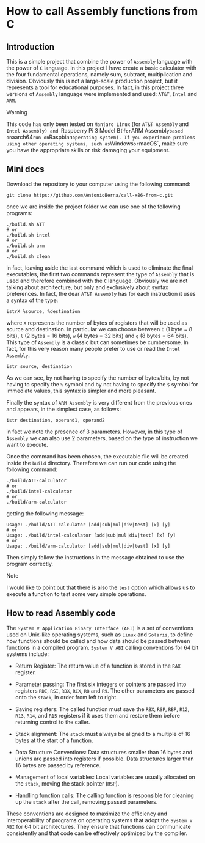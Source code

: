 # How to call Assembly functions from C

## Introduction

This is a simple project that combine the power of `Assembly` language with the power of `C` language. In this project I have create a basic calculator with the four fundamental operations, namely sum, subtract, multiplication and division. Obviously this is not a large-scale production project, but it represents a tool for educational purposes. In fact, in this project three versions of `Assembly` language were implemented and used: `AT&T`, `Intel` and `ARM`.

> [!WARNING]
> This code has only been tested on `Manjaro Linux` (for `AT&T Assembly` and `Intel Assembly) and `Raspberry Pi 3 Model B` (for `ARM Assembly` based on `aarch64` run on `Raspbian` operating system). If you experience problems using other operating systems, such as `Windows` or `macOS`, make sure you have the appropriate skills or risk damaging your equipment.

## Mini docs

Download the repository to your computer using the following command:

```shell
git clone https://github.com/AntonioBerna/call-x86-from-c.git
```

once we are inside the project folder we can use one of the following programs:

```shell
./build.sh ATT
# or
./build.sh intel
# or
./build.sh arm
# or
./build.sh clean
```

in fact, leaving aside the last command which is used to eliminate the final executables, the first two commands represent the type of `Assembly` that is used and therefore combined with the `C` language. Obviously we are not talking about architecture, but only and exclusively about syntax preferences. In fact, the dear `AT&T Assembly` has for each instruction it uses a syntax of the type:

```assembly
istrX %source, %destination
```

where `X` represents the number of bytes of registers that will be used as source and destination. In particular we can choose between `b` (1 byte = 8 bits), `l` (2 bytes = 16 bits), `w` (4 bytes = 32 bits) and `q` (8 bytes = 64 bits). This type of `Assembly` is a classic but can sometimes be cumbersome. In fact, for this very reason many people prefer to use or read the `Intel Assembly`:

```assembly
istr source, destination
```

As we can see, by not having to specify the number of bytes/bits, by not having to specify the `%` symbol and by not having to specify the `$` symbol for immediate values, this syntax is simpler and more pleasant.

Finally the syntax of `ARM Assembly` is very different from the previous ones and appears, in the simplest case, as follows:

```assembly
istr destination, operand1, operand2
```

in fact we note the presence of 3 parameters. However, in this type of `Assembly` we can also use 2 parameters, based on the type of instruction we want to execute.

Once the command has been chosen, the executable file will be created inside the `build` directory. Therefore we can run our code using the following command:

```shell
./build/ATT-calculator
# or
./build/intel-calculator
# or
./build/arm-calculator
```

getting the following message:

```shell
Usage: ./build/ATT-calculator [add|sub|mul|div|test] [x] [y]
# or
Usage: ./build/intel-calculator [add|sub|mul|div|test] [x] [y]
# or
Usage: ./build/arm-calculator [add|sub|mul|div|test] [x] [y]
```

Then simply follow the instructions in the message obtained to use the program correctly.

> [!NOTE]
> I would like to point out that there is also the `test` option which allows us to execute a function to test some very simple operations.

## How to read Assembly code

The `System V Application Binary Interface (ABI)` is a set of conventions used on Unix-like operating systems, such as `Linux` and `Solaris`, to define how functions should be called and how data should be passed between functions in a compiled program. `System V ABI` calling conventions for 64 bit systems include:

- Return Register: The return value of a function is stored in the `RAX` register.

- Parameter passing: The first six integers or pointers are passed into registers `RDI`, `RSI`, `RDX`, `RCX`, `R8` and `R9`. The other parameters are passed onto the `stack`, in order from left to right.

- Saving registers: The called function must save the `RBX`, `RSP`, `RBP`, `R12`, `R13`, `R14`, and `R15` registers if it uses them and restore them before returning control to the caller.

- Stack alignment: The `stack` must always be aligned to a multiple of 16 bytes at the start of a function.

- Data Structure Conventions: Data structures smaller than 16 bytes and unions are passed into registers if possible. Data structures larger than 16 bytes are passed by reference.

- Management of local variables: Local variables are usually allocated on the `stack`, moving the stack pointer (`RSP`).

- Handling function calls: The calling function is responsible for cleaning up the `stack` after the call, removing passed parameters.

These conventions are designed to maximize the efficiency and interoperability of programs on operating systems that adopt the `System V ABI` for 64 bit architectures. They ensure that functions can communicate consistently and that code can be effectively optimized by the compiler.
